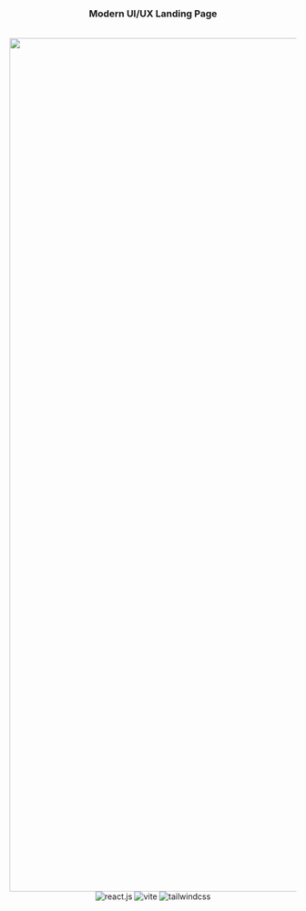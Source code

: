 <h3 align="center">Modern UI/UX Landing Page</h3>

<div align="center">
  <br />
      <img width="1499" alt="landing" src="https://github.com/user-attachments/assets/f96a7ed7-d2a1-4ba1-9e59-42500755fbc4" />
  <br />

  <div>
    <img src="https://img.shields.io/badge/-React_JS-black?style=for-the-badge&logoColor=white&logo=react&color=61DAFB" alt="react.js" />
    <img src="https://img.shields.io/badge/-Vite-black?style=for-the-badge&logoColor=white&logo=vite&color=646CFF" alt="vite" />
    <img src="https://img.shields.io/badge/-Tailwind_CSS-black?style=for-the-badge&logoColor=white&logo=tailwindcss&color=06B6D4" alt="tailwindcss" />
  </div>
